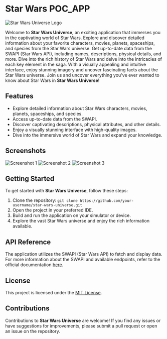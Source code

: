 # Star Wars POC_APP

![Star Wars Universe Logo](logo.png)

Welcome to **Star Wars Universe**, an exciting application that immerses you in the captivating world of Star Wars. Explore and discover detailed information about your favorite characters, movies, planets, spaceships, and species from the Star Wars universe. Get up-to-date data from the SWAPI (Star Wars API), including names, descriptions, physical details, and more. Dive into the rich history of Star Wars and delve into the intricacies of each key element in the saga. With a visually appealing and intuitive interface, enjoy stunning imagery and uncover fascinating facts about the Star Wars universe. Join us and uncover everything you've ever wanted to know about Star Wars in **Star Wars Universe**!

## Features
- Explore detailed information about Star Wars characters, movies, planets, spaceships, and species.
- Access up-to-date data from the SWAPI.
- Discover captivating descriptions, physical attributes, and other details.
- Enjoy a visually stunning interface with high-quality images.
- Dive into the immersive world of Star Wars and expand your knowledge.

## Screenshots

![Screenshot 1](screenshot1.png)
![Screenshot 2](screenshot2.png)
![Screenshot 3](screenshot3.png)

## Getting Started

To get started with **Star Wars Universe**, follow these steps:

1. Clone the repository: `git clone https://github.com/your-username/star-wars-universe.git`
2. Open the project in your preferred IDE.
3. Build and run the application on your simulator or device.
4. Explore the vast Star Wars universe and enjoy the rich information available.

## API Reference

The application utilizes the SWAPI (Star Wars API) to fetch and display data. For more information about the SWAPI and available endpoints, refer to the official documentation [here](https://swapi.py4e.com/documentation).

## License

This project is licensed under the [MIT License](LICENSE).

## Contributions

Contributions to **Star Wars Universe** are welcome! If you find any issues or have suggestions for improvements, please submit a pull request or open an issue on the repository.

